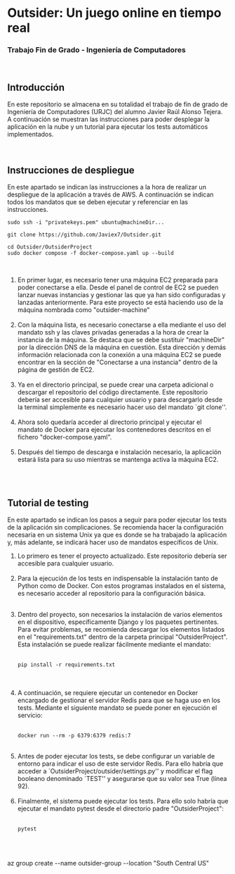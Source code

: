 # Outsider: Un juego online en tiempo real

### Trabajo Fin de Grado - Ingeniería de Computadores

<br>

## Introducción

En este repositorio se almacena en su totalidad el trabajo de fin de grado de Ingeniería de Computadores (URJC)
del alumno Javier Raúl Alonso Tejera. A continuación
se muestran las instrucciones para poder desplegar la aplicación
en la nube y un tutorial para ejecutar los tests automáticos implementados.

<br>

## Instrucciones de despliegue

En este apartado se indican las instrucciones a la hora de realizar un despliegue de la aplicación a través de AWS. A continuación se indican todos los mandatos que se deben ejecutar y referenciar en las instrucciones.

    sudo ssh -i "privatekeys.pem" ubuntu@machineDir...

    git clone https://github.com/Javiex7/Outsider.git

    cd Outsider/OutsiderProject
    sudo docker compose -f docker-compose.yaml up --build
<br>
<ol>
<li>
En primer lugar, es necesario tener una máquina EC2 preparada para poder conectarse a ella. Desde el panel de control de EC2 se pueden lanzar nuevas instancias y gestionar las que ya han sido configuradas y lanzadas anteriormente. Para este proyecto se está haciendo uso de la máquina nombrada como "outsider-machine"
</li> <br>

<li>
Con la máquina lista, es necesario conectarse a ella mediante el uso del mandato ssh y las claves privadas generadas
a la hora de crear la instancia de la máquina.
Se destaca que se debe sustituir "machineDir" por la dirección DNS de la máquina en cuestión. Esta dirección y demás información
relacionada con la conexión a una máquina EC2 se puede encontrar en la sección de "Conectarse a una instancia" dentro de la página de 
gestión de EC2.
</li> <br>

<li>
Ya en el directorio principal, se puede crear una carpeta adicional o descargar el repositorio del código directamente. 
Este repositorio debería ser accesible para cualquier usuario y para descargarlo desde 
la terminal simplemente es necesario hacer uso del mandato `git clone''.
</li> <br>

<li>
Ahora solo quedaría acceder al directorio principal y ejecutar el mandato de Docker para ejecutar los contenedores
descritos en el fichero "docker-compose.yaml".
</li> <br>

<li>
Después del tiempo de descarga e instalación necesario, la aplicación estará lista para su uso mientras se mantenga activa la
máquina EC2.
</li> <br>
</ol>

<br>

## Tutorial de testing

En este apartado se indican los pasos a seguir para poder ejecutar los tests de la aplicación sin complicaciones. Se recomienda hacer
la configuración necesaria en un sistema Unix ya que es donde se ha trabajado la aplicación y, más adelante, se indicará hacer uso de mandatos
específicos de Unix.

<ol>
<li>
Lo primero es tener el proyecto actualizado. Este repositorio debería ser accesible para cualquier usuario.
</li> <br>

<li>
Para la ejecución de los tests en indispensable la instalación tanto de Python como de Docker.
Con estos programas instalados en el sistema, es necesario acceder al repositorio para la configuración básica.
</li> <br>

<li>

Dentro del proyecto, son necesarios la instalación de varios elementos en el dispositivo, específicamente Django y los paquetes
pertinentes. Para evitar problemas, se recomienda descargar los elementos listados en el "requirements.txt" dentro de la carpeta principal "OutsiderProject". Esta instalación se puede realizar fácilmente mediante el mandato:<br><br>

    pip install -r requirements.txt
<br>
</li> <br>

<li>
A continuación, se requiere ejecutar un contenedor en Docker encargado de gestionar el servidor Redis para
que se haga uso en los tests. Mediante el siguiente mandato se puede poner en ejecución el servicio:<br><br>

    docker run --rm -p 6379:6379 redis:7
<br>
<li>
Antes de poder ejecutar los tests, se debe configurar un variable de entorno para indicar el uso de
este servidor Redis. Para ello habría que acceder a `OutsiderProject/outsider/settings.py'' y modificar
el flag booleano denominado `TEST'' y asegurarse que su valor sea True (línea 92).
</li> <br>

<li>
Finalmente, el sistema puede ejecutar los tests. Para ello solo habría que ejecutar el mandato pytest desde el directorio padre "OutsiderProject":<br><br>

    pytest
<br>
</li> <br>

</ol>


az group create --name outsider-group --location "South Central US"